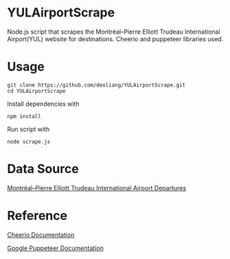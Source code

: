 # YULAirportScrape
Node.js script that scrapes the Montréal–Pierre Elliott Trudeau International Airport(YUL) website for destinations. Cheerio and puppeteer libraries used.

# Usage

```
git clone https://github.com/deoliang/YULAirportScrape.git
cd YULAirportScrape
```
Install dependencies with 
```
npm install 
```
Run script with
```
node scrape.js
```

# Data Source
[Montréal–Pierre Elliott Trudeau International Airport Departures](https://www.admtl.com/en/flights/departures)

# Reference
[Cheerio Documentation](https://cheerio.js.org/)
 
[Google Puppeteer Documentation](https://pptr.dev/)

